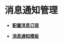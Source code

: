 # 消息通知管理<a name="ZH-CN_TOPIC_0204246194"></a>

-   **[配置消息订阅](配置消息订阅.md)**  

-   **[消息通知模板](消息通知模板.md)**  


